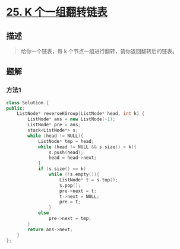 # [25. K 个一组翻转链表](https://leetcode-cn.com/problems/reverse-nodes-in-k-group/)

## 描述

> 给你一个链表，每 k 个节点一组进行翻转，请你返回翻转后的链表。

## 题解

### 方法1

```c++
class Solution {
public:
    ListNode* reverseKGroup(ListNode* head, int k) {
        ListNode* ans = new ListNode(-1);
        ListNode* pre = ans;
        stack<ListNode*> s;
        while (head != NULL){
            ListNode* tmp = head;
            while (head != NULL && s.size() < k){
                s.push(head);
                head = head->next;
            }
            if (s.size() == k)
                while (!s.empty()){
                    ListNode* t = s.top();
                    s.pop();
                    pre->next = t;
                    t->next = NULL;
                    pre = t;
                }
            else
                pre->next = tmp;
        }
        return ans->next;
    }
};
```
